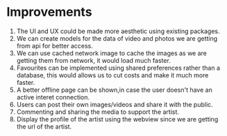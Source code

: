 # Improvements

1) The UI and UX could be made more aesthetic using existing packages.
2) We can create models for the data of video and photos we are getting from api for better access.
3) We can use cached network image to cache the images as we are getting them from network, it would load much faster.
4) Favourites can be implemented using shared preferences rather than a database, this would allows us to cut costs and make it much more faster.
5) A better offline page can be shown,in case the user doesn't have an active interet connection.
6) Users can post their own images/videos and share it with the public.
7) Commenting and sharing the media to support the artist.
8) Display the profile of the artist using the webview since we are getting the url of the artist.
